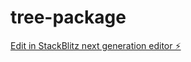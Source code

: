 # tree-package

[Edit in StackBlitz next generation editor ⚡️](https://stackblitz.com/~/github.com/Ho-Xuan-Lam/tree-package)